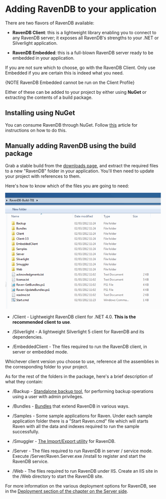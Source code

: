 # Adding RavenDB to your application

There are two flavors of RavenDB available:

* **RavenDB Client**: this is a lightweight library enabling you to connect to any RavenDB server; it exposes all RavenDB's strengths to your .NET or Silverlight application.

* **RavenDB Embedded**: this is a full-blown RavenDB server ready to be embedded in your application.

If you are not sure which to choose, go with the RavenDB Client. Only use Embedded if you are certain this is indeed what you need.

{NOTE RavenDB Embedded cannot be run on the Client Profile}

Either of these can be added to your project by either using **NuGet** or extracting the contents of a build package.

## Installing using NuGet

You can consume RavenDB through NuGet. Follow [this](http://ravendb.net/docs/intro/quickstart/adding-ravendb-through-nuget) article for instructions on how to do this.

## Manually adding RavenDB using the build package

Grab a stable build from the [downloads page](http://ravendb.net/download), and extract the required files to a new "RavenDB" folder in your application. You'll then need to update your project with references to them.

Here's how to know which of the files you are going to need:

![The folder structure in a RavenDB build package](images/build_package.png)

* /Client - Lightweight RavenDB client for .NET 4.0. **This is the recommended client to use**.

* /Silverlight - A lightweight Silverlight 5 client for RavenDB and its dependencies.

* /EmbeddedClient - The files required to run the RavenDB client, in server or embedded mode.

Whichever client version you choose to use, reference all the assemblies in the corresponding folder to your project.

As for the rest of the folders in the package, here's a brief description of what they contain:

* /Backup - [Standalone backup tool](../../server/administration/backup-restore), for performing backup operations using a user with admin privileges.

* /Bundles - [Bundles](../../server/extending/bundles) that extend RavenDB in various ways.

* /Samples - Some sample applications for Raven. Under each sample application folder there is a "Start Raven.cmd" file which will starts Raven with all the data and indexes required to run the sample successfully.

* /Smuggler - [The Import/Export utility](../../server/administration/export-import) for RavenDB.

* /Server - The files required to run RavenDB in server / service mode. Execute /Server/Raven.Server.exe /install to register and start the RavenDB service.

* /Web - The files required to run RavenDB under IIS. Create an IIS site in the /Web directory to start the RavenDB site.

For more information on the various deployment options for RavenDB, see in the [Deployment section of the chapter on the Server side](../../server/deployment).
